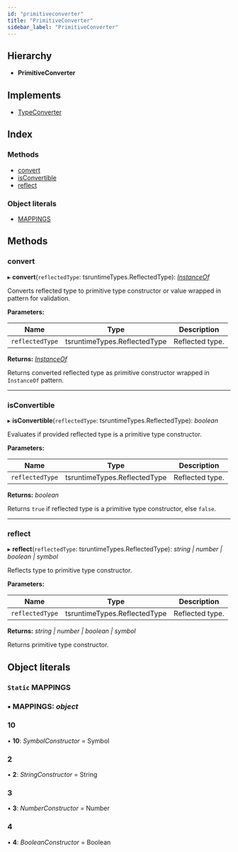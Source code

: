 ```yaml
---
id: "primitiveconverter"
title: "PrimitiveConverter"
sidebar_label: "PrimitiveConverter"
---
```


## Hierarchy

* **PrimitiveConverter**

## Implements

* [TypeConverter](../interfaces/types.typeconverter.md)

## Index

### Methods

* [convert](primitiveconverter.md#convert)
* [isConvertible](primitiveconverter.md#isconvertible)
* [reflect](primitiveconverter.md#reflect)

### Object literals

* [MAPPINGS](primitiveconverter.md#static-mappings)

## Methods

###  convert

▸ **convert**(`reflectedType`: tsruntimeTypes.ReflectedType): *[InstanceOf](instanceof.md)*

Converts reflected type to primitive type constructor or value wrapped in pattern for validation.

**Parameters:**

Name | Type | Description |
------ | ------ | ------ |
`reflectedType` | tsruntimeTypes.ReflectedType | Reflected type. |

**Returns:** *[InstanceOf](instanceof.md)*

Returns converted reflected type as primitive constructor wrapped in `InstanceOf` pattern.

___

###  isConvertible

▸ **isConvertible**(`reflectedType`: tsruntimeTypes.ReflectedType): *boolean*

Evaluates if provided reflected type is a primitive type constructor.

**Parameters:**

Name | Type | Description |
------ | ------ | ------ |
`reflectedType` | tsruntimeTypes.ReflectedType | Reflected type. |

**Returns:** *boolean*

Returns `true` if reflected type is a primitive type constructor, else `false`.

___

###  reflect

▸ **reflect**(`reflectedType`: tsruntimeTypes.ReflectedType): *string | number | boolean | symbol*

Reflects type to primitive type constructor.

**Parameters:**

Name | Type | Description |
------ | ------ | ------ |
`reflectedType` | tsruntimeTypes.ReflectedType | Reflected type. |

**Returns:** *string | number | boolean | symbol*

Returns primitive type constructor.

## Object literals

### `Static` MAPPINGS

### ▪ **MAPPINGS**: *object*

###  10

• **10**: *SymbolConstructor* = Symbol

###  2

• **2**: *StringConstructor* = String

###  3

• **3**: *NumberConstructor* = Number

###  4

• **4**: *BooleanConstructor* = Boolean
